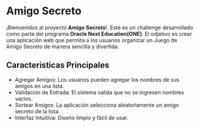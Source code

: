 <h1>Amigo Secreto</h1>
 ¡Bienvenidos al proyecto <b>Amigo Secreto</b>!. Este es un challenge desarrollado como parte del programa <b>Oracle Next Education(ONE)</b>. El odjetivo es crear una aplicación web que permita
 a los usuarios organizar un Juego de Amigo Secreto de manera sencilla y divertida.

 <h2>Caracteristicas Principales</h2>
 <ul>
  <li>Agregar Amigos: Los usuarios pueden agregar los nombres de sus amigos en una lista.</li>
  <li>Validación de Entrada: El sistema valida que no se ingresen nombres vacios.</li>
  <li>Sortear Amigos: La aplicación selecciona aleatoriamente un amigo secreto de la lista.</li>
  <li>Interfaz Intuitiva: Diseño limpio y fácil de usar.</li>
 </ul>
 
